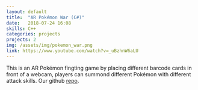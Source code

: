 ```yaml
---
layout: default
title:  "AR Pokémon War (C#)"
date:   2018-07-24 16:08
skills: C++
categories: projects
projects: 2
img: /assets/img/pokemon_war.png
link: https://www.youtube.com/watch?v=_uBzhnW6aLU
---
```

This is an AR Pokémon fingting game by placing different barcode cards in front of a webcam, players can summond different Pokémon with different attack skills. Our github [repo](https://github.com/jean4599/AR-pokemon-war).